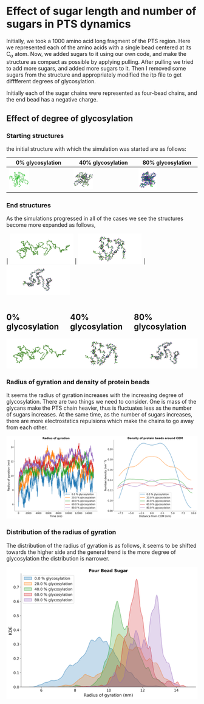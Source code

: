 # Effect of sugar length and number of sugars in PTS dynamics

Initially, we took a 1000 amino acid long fragment of the PTS region. Here we represented each of the amino acids with a single bead centered at its C<sub>&alpha;</sub> atom. Now, we added sugars to it using our own code, and make the structure as compact as possible by applying pulling. After pulling we tried to add more sugars, and added more sugars to it. Then I removed some sugars from the structure and appropriately modified the itp file to get difffferent degrees of glycosylation.

Initially each of the sugar chains were represented as four-bead chains, and the end bead has a negative charge.

## Effect of degree of glycosylation

### __Starting structures__

the initial structure with which the simulation was started are as follows:

| 0% glycosylation | 40% glycosylation | 80% glycosylation |
| --- | --- | --- |
| <img src="GLY.DEGREE/sugar_0.00.png" alt="Image 1" style="width: 33.33%;"> | <img src="GLY.DEGREE/sugar_0.40.png" alt="Image 2" style="width: 33.33%;"> | <img src="GLY.DEGREE/sugar_0.80.png" alt="Image 3" style="width: 33.33%;"> |

### __End structures__

As the simulations progressed in all of the cases we see the structures become more expanded as follows,

| <img src="GLY.DEGREE/sugar_0.00_last.png" alt="Image 1" style="width: 33.33%;"> | <img src="GLY.DEGREE/sugar_0.40_last.png" alt="Image 2" style="width: 33.33%;"> | <img src="GLY.DEGREE/sugar_0.80_last.png" alt="Image 3" style="width: 33.33%;"> 

<div style="display: flex; justify-content: space-between;">
    <div>
        <h2>0% glycosylation</h2>
        <img src="GLY.DEGREE/sugar_0.00_last.png" alt="Image 1" style="width: 100%;">
    </div>
    <div>
        <h2>40% glycosylation</h2>
        <img src="GLY.DEGREE/sugar_0.40_last.png" alt="Image 2" style="width: 100%;">
    </div>
    <div>
        <h2>80% glycosylation</h2>
        <img src="GLY.DEGREE/sugar_0.80_last.png" alt="Image 2" style="width: 100%;">
    </div>
</div>

### __Radius of gyration and density of protein beads__

It seems the radius of gyration increases with the increasing degree of glycosylation. There are two things we need to consider. One is mass of the glycans make the PTS chain heavier, thus is fluctuates less as the number of sugars increases. At the same time, as the number of sugars increases, there are more electrostatics repulsions which make the chains to go away from each other.

![Image Alt Text](GLY.DEGREE/rg_plot_four_nead.png)

### __Distribution of the radius of gyration__


The distribution of the radius of gyration is as follows, it seems to be shifted towards the higher side and the general trend is the more degree of glycosylation the distribution is narrower. 

![Image Alt Text](GLY.DEGREE/rg_distribution_four_bead.png)



